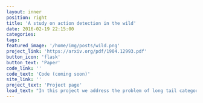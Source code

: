 ```yaml
---
layout: inner
position: right
title: 'A study on action detection in the wild'
date: 2016-02-19 22:15:00
categories: 
tags: 
featured_image: '/home/img/posts/wild.png'
project_link: 'https://arxiv.org/pdf/1904.12993.pdf'
button_icon: 'flask'
button_text: 'Paper'
code_link: ''
code_text: 'Code (coming soon)'
site_link: ''
project_text: 'Project page'
lead_text: "In this project we address the problem of long tail category distribution in action detection datasets, both in the training and in the test set. For the former, we introduce a simple but effective approach for transferring knowledge form head to tail classes. For the latter, we propose a new metric which is not biased by the distribution of examples."
---
```

